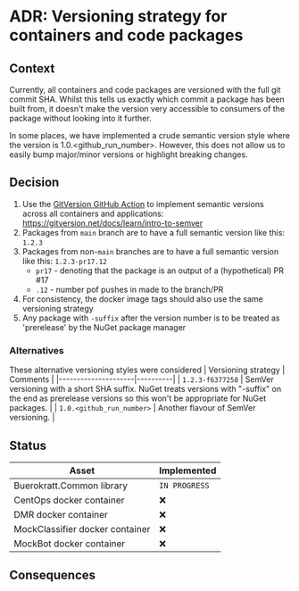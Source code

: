 # ADR: Versioning strategy for containers and code packages

## Context

Currently, all containers and code packages are versioned with the full git commit SHA.  Whilst this tells us exactly which commit a package has been built from, it doesn't make the version very accessible to consumers of the package without looking into it further.

In some places, we have implemented a crude semantic version style where the version is 1.0.<github_run_number>. However, this does not allow us to easily bump major/minor versions or highlight breaking changes.

## Decision

1. Use the [GitVersion GitHub Action](https://github.com/marketplace/actions/gittools) to implement semantic versions across all containers and applications: https://gitversion.net/docs/learn/intro-to-semver
2. Packages from `main` branch are to have a full semantic version like this: `1.2.3`
3. Packages from non-`main` branches are to have a full semantic version like this: `1.2.3-pr17.12`
   * `pr17` - denoting that the package is an output of a (hypothetical) PR #17 
   * `.12` - number pof pushes in made to the branch/PR
4. For consistency, the docker image tags should also use the same versioning strategy
5. Any package with `-suffix` after the version number is to be treated as 'prerelease' by the NuGet package manager

### Alternatives

These alternative versioning styles were considered
| Versioning strategy | Comments |
|---------------------|----------|
| `1.2.3-f6377258` | SemVer versioning with a short SHA suffix. NuGet treats versions with "-suffix" on the end as prerelease versions so this won't be appropriate for NuGet packages. |
| `1.0.<github_run_number>` | Another flavour of SemVer versioning. |

## Status

| Asset    | Implemented |
|----------|-------------|
| Buerokratt.Common library | `IN PROGRESS` |
| CentOps docker container | ❌ |
| DMR docker container | ❌ |
| MockClassifier docker container | ❌ |
| MockBot docker container | ❌ |

## Consequences
